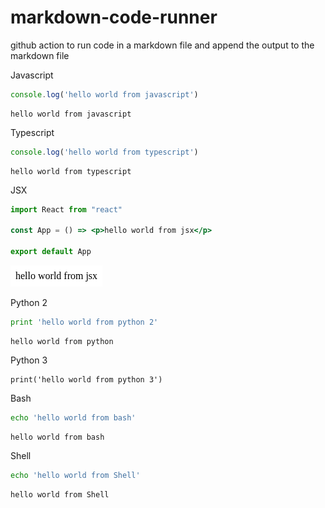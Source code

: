 # markdown-code-runner
github action to run code in a markdown file and append the output to the markdown file

Javascript

``` js
console.log('hello world from javascript')
```


``` markdown-code-runner
hello world from javascript

```


Typescript

``` ts
console.log('hello world from typescript')
```


``` markdown-code-runner
hello world from typescript

```


JSX

``` jsx
import React from "react"

const App = () => <p>hello world from jsx</p>

export default App
```

<!-- markdown-code-runner image-start -->

![rendered jsx](./README.4.png)

<!-- markdown-code-runner image-end -->

Python 2

``` py
print 'hello world from python 2'
```


``` markdown-code-runner
hello world from python

```

Python 3

``` py3
print('hello world from python 3')
```


Bash

``` bash
echo 'hello world from bash'
```


``` markdown-code-runner
hello world from bash

```


Shell

``` sh
echo 'hello world from Shell'
```


``` markdown-code-runner
hello world from Shell

```
